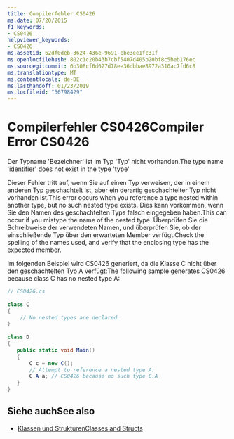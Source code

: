 ```yaml
---
title: Compilerfehler CS0426
ms.date: 07/20/2015
f1_keywords:
- CS0426
helpviewer_keywords:
- CS0426
ms.assetid: 62df0deb-3624-436e-9691-ebe3ee1fc31f
ms.openlocfilehash: 802c1c20b43b7cbf5407d405b20bf8c5beb176ec
ms.sourcegitcommit: 6b308cf6d627d78ee36dbbae8972a310ac7fd6c8
ms.translationtype: MT
ms.contentlocale: de-DE
ms.lasthandoff: 01/23/2019
ms.locfileid: "56798429"
---
```

# <a name="compiler-error-cs0426"></a><span data-ttu-id="b2d32-102">Compilerfehler CS0426</span><span class="sxs-lookup"><span data-stu-id="b2d32-102">Compiler Error CS0426</span></span>
<span data-ttu-id="b2d32-103">Der Typname 'Bezeichner' ist im Typ 'Typ' nicht vorhanden.</span><span class="sxs-lookup"><span data-stu-id="b2d32-103">The type name 'identifier' does not exist in the type 'type'</span></span>  
  
 <span data-ttu-id="b2d32-104">Dieser Fehler tritt auf, wenn Sie auf einen Typ verweisen, der in einem anderen Typ geschachtelt ist, aber ein derartig geschachtelter Typ nicht vorhanden ist.</span><span class="sxs-lookup"><span data-stu-id="b2d32-104">This error occurs when you reference a type nested within another type, but no such nested type exists.</span></span> <span data-ttu-id="b2d32-105">Dies kann vorkommen, wenn Sie den Namen des geschachtelten Typs falsch eingegeben haben.</span><span class="sxs-lookup"><span data-stu-id="b2d32-105">This can occur if you mistype the name of the nested type.</span></span> <span data-ttu-id="b2d32-106">Überprüfen Sie die Schreibweise der verwendeten Namen, und überprüfen Sie, ob der einschließende Typ über den erwarteten Member verfügt.</span><span class="sxs-lookup"><span data-stu-id="b2d32-106">Check the spelling of the names used, and verify that the enclosing type has the expected member.</span></span>  
  
 <span data-ttu-id="b2d32-107">Im folgenden Beispiel wird CS0426 generiert, da die Klasse C nicht über den geschachtelten Typ A verfügt:</span><span class="sxs-lookup"><span data-stu-id="b2d32-107">The following sample generates CS0426 because class C has no nested type A:</span></span>  
  
```csharp  
// CS0426.cs  
  
class C  
{  
    // No nested types are declared.     
}  
  
class D  
{  
   public static void Main()  
   {  
       C c = new C();  
       // Attempt to reference a nested type A:  
       C.A a; // CS0426 because no such type C.A  
   }  
}  
```  
  
## <a name="see-also"></a><span data-ttu-id="b2d32-108">Siehe auch</span><span class="sxs-lookup"><span data-stu-id="b2d32-108">See also</span></span>

- [<span data-ttu-id="b2d32-109">Klassen und Strukturen</span><span class="sxs-lookup"><span data-stu-id="b2d32-109">Classes and Structs</span></span>](../../csharp/programming-guide/classes-and-structs/index.md)
